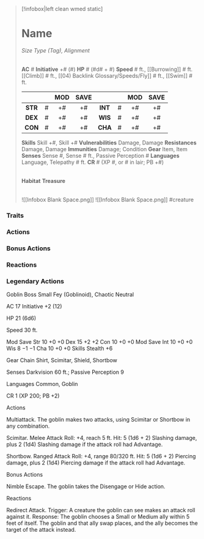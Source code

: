 > [!infobox|left clean wmed static]
> # Name
> *Size Type (Tag), Alignment*
> 
> | |
> | - |
> **AC** # **Initiative** +# (#)
> **HP** # (#d# + #)
> **Speed** # ft., [[Burrowing]] # ft. [[Climb]] # ft., [[04) Backlink Glossary/Speeds/Fly]] # ft., [[Swim]] # ft.
> 
> | | | MOD | SAVE | | | MOD | SAVE |
> | :-: | :-: | :-: | :-: | :-: | :-: | :-: | :-: |
> | **STR** | # | +# | +# | **INT** | # | +# | +# | 
> | **DEX** | # | +# | +# | **WIS** | # | +# | +# |
> | **CON** | # | +# | +# | **CHA** | # | +# | +# |
> **Skills** Skill +#, Skill +#
> **Vulnerabilities** Damage, Damage
> **Resistances** Damage, Damage
> **Immunities** Damage; Condition
> **Gear** Item, Item
> **Senses** Sense #, Sense # ft., Passive Perception #
> **Languages** Language, Telepathy # ft.
> **CR** # (XP #, or # in lair; PB +#)
>
> | |
> | - |
> **Habitat**
> **Treasure**
> 
> | |
> | - |
> ![[Infobox Blank Space.png]]
> ![[Infobox Blank Space.png]]
> #creature 


### Traits
### Actions
### Bonus Actions
### Reactions
### Legendary Actions
Goblin Boss
Small Fey (Goblinoid), Chaotic Neutral

AC 17 Initiative +2 (12)

HP 21 (6d6)

Speed 30 ft.

Mod	Save
Str	10	+0	+0
Dex	15	+2	+2
Con	10	+0	+0
Mod	Save
Int	10	+0	+0
Wis	8	−1	−1
Cha	10	+0	+0
Skills Stealth +6

Gear Chain Shirt, Scimitar, Shield, Shortbow

Senses Darkvision 60 ft.; Passive Perception 9

Languages Common, Goblin

CR 1 (XP 200; PB +2)

Actions

Multiattack. The goblin makes two attacks, using Scimitar or Shortbow in any combination.

Scimitar. Melee Attack Roll: +4, reach 5 ft. Hit: 5 (1d6 + 2) Slashing damage, plus 2 (1d4) Slashing damage if the attack roll had Advantage.

Shortbow. Ranged Attack Roll: +4, range 80/320 ft. Hit: 5 (1d6 + 2) Piercing damage, plus 2 (1d4) Piercing damage if the attack roll had Advantage.

Bonus Actions

Nimble Escape. The goblin takes the Disengage or Hide action.

Reactions

Redirect Attack. Trigger: A creature the goblin can see makes an attack roll against it. Response: The goblin chooses a Small or Medium ally within 5 feet of itself. The goblin and that ally swap places, and the ally becomes the target of the attack instead.